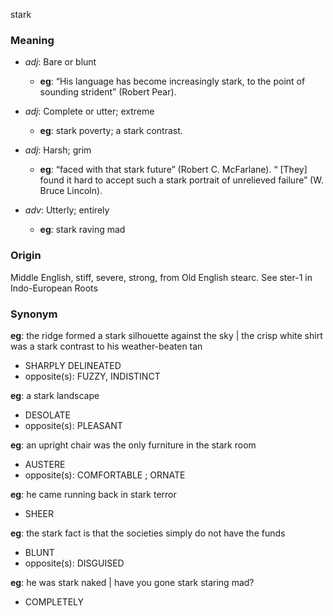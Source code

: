 stark
### Meaning
+ _adj_: Bare or blunt
    + __eg__: “His language has become increasingly stark, to the point of sounding strident” (Robert Pear).
+ _adj_: Complete or utter; extreme
    + __eg__: stark poverty; a stark contrast.
+ _adj_: Harsh; grim
    + __eg__: “faced with that stark future” (Robert C. McFarlane). “ [They] found it hard to accept such a stark portrait of unrelieved failure” (W. Bruce Lincoln).

+ _adv_: Utterly; entirely
    + __eg__: stark raving mad

### Origin

Middle English, stiff, severe, strong, from Old English stearc. See ster-1 in Indo-European Roots

### Synonym

__eg__: the ridge formed a stark silhouette against the sky | the crisp white shirt was a stark contrast to his weather-beaten tan

+ SHARPLY DELINEATED
+ opposite(s): FUZZY, INDISTINCT

__eg__: a stark landscape

+ DESOLATE
+ opposite(s): PLEASANT

__eg__: an upright chair was the only furniture in the stark room

+ AUSTERE
+ opposite(s): COMFORTABLE ; ORNATE

__eg__: he came running back in stark terror

+ SHEER

__eg__: the stark fact is that the societies simply do not have the funds

+ BLUNT
+ opposite(s): DISGUISED

__eg__: he was stark naked | have you gone stark staring mad?

+ COMPLETELY


